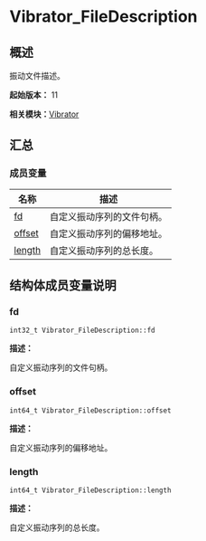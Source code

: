 # Vibrator_FileDescription


## 概述

振动文件描述。

**起始版本：** 11

**相关模块：**[Vibrator](_vibrator.md)


## 汇总


### 成员变量

| 名称 | 描述 |
| -------- | -------- |
| [fd](#fd) | 自定义振动序列的文件句柄。  |
| [offset](#offset) | 自定义振动序列的偏移地址。 |
| [length](#length) | 自定义振动序列的总长度。 |


## 结构体成员变量说明


### fd

```
int32_t Vibrator_FileDescription::fd
```
**描述：**

自定义振动序列的文件句柄。


### offset

```
int64_t Vibrator_FileDescription::offset
```
**描述：**

 自定义振动序列的偏移地址。

### length

```
int64_t Vibrator_FileDescription::length
```

**描述：**

自定义振动序列的总长度。